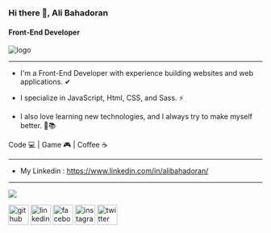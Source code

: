 ### Hi there 👋, Ali Bahadoran
#### Front-End Developer
![logo](https://user-images.githubusercontent.com/71150321/114740615-416c4280-9d5f-11eb-83a4-a8aa96ac0804.jpg)

------------------------------------

- I'm a Front-End Developer with experience building websites and web applications. ✔

- I specialize in JavaScript, Html, CSS, and Sass. ⚡

- I also love learning new technologies, and I always try to make myself better. 💪📚

Code 💻 |
Game 🎮 |
Coffee ☕️

----------------------

- My Linkedin :
https://www.linkedin.com/in/alibahadoran/

----------------------

<img src="https://github-readme-stats.vercel.app/api?username=alibhdrn&&show_icons=true&title_color=8BFF00&icon_color=00BDFF&text_color=FFFFFF&bg_color=191919">

[<img src='https://cdn.jsdelivr.net/npm/simple-icons@3.0.1/icons/github.svg' alt='github' height='40'>](https://github.com/alibhdrn)  [<img src='https://cdn.jsdelivr.net/npm/simple-icons@3.0.1/icons/linkedin.svg' alt='linkedin' height='40'>](https://www.linkedin.com/in/alibahadoran/)  [<img src='https://cdn.jsdelivr.net/npm/simple-icons@3.0.1/icons/facebook.svg' alt='facebook' height='40'>](https://www.facebook.com/mrbahadoran)  [<img src='https://cdn.jsdelivr.net/npm/simple-icons@3.0.1/icons/instagram.svg' alt='instagram' height='40'>](https://www.instagram.com/sudo.ca/)  [<img src='https://cdn.jsdelivr.net/npm/simple-icons@3.0.1/icons/twitter.svg' alt='twitter' height='40'>](https://twitter.com/mrbahadoran)  
